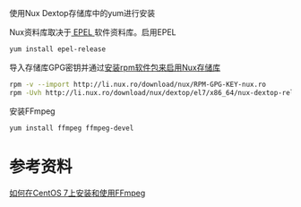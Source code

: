 使用Nux Dextop存储库中的yum进行安装

Nux资料库取决于[ EPEL ](https://www.myfreax.com/how-to-enable-epel-repository-on-centos/)软件资料库。启用EPEL

```bash
yum install epel-release
```

导入存储库GPG密钥并通过[安装rpm软件包来启用Nux存储库](https://www.myfreax.com/how-to-install-rpm-packages-on-centos/)

```bash
rpm -v --import http://li.nux.ro/download/nux/RPM-GPG-KEY-nux.ro
rpm -Uvh http://li.nux.ro/download/nux/dextop/el7/x86_64/nux-dextop-release-0-5.el7.nux.noarch.rpm
```

安装FFmpeg

```bash
yum install ffmpeg ffmpeg-devel
```

# 参考资料

[如何在CentOS 7上安装和使用FFmpeg](https://www.myfreax.com/how-to-install-ffmpeg-on-centos-7/)